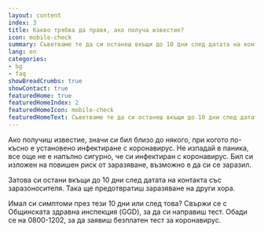 ```yaml
---
layout: content
index: 3
title: Какво трябва да правя, ако получа известие?
icon: mobile-check
summary: Съветваме те да си останеш вкъщи до 10 дни след датата на контакта. Имаш ли симптоми? Направи си тест.  
lang: en
categories:
- bg
- faq
showBreadCrumbs: true
showContact: true
featuredHome: true
featuredHomeIndex: 2
featuredHomeIcon: mobile-check
featuredHomeText: Съветваме те да си останеш вкъщи до 10 дни след датата на контакта. Имаш ли симптоми? Направи си тест.  
---
```


Ако получиш известие, значи си бил близо до някого, при когото по-късно е установено инфектиране с коронавирус. Не изпадай в паника, все още не е напълно сигурно, че си инфектиран с коронавирус. Бил си изложен на повишен риск от заразяване, възможно е да си се заразил. 

Затова си остани вкъщи до 10 дни след датата на контакта със заразоносителя. Така ще предотвратиш заразяване на други хора.

Имал си симптоми през тези 10 дни или след това? Свържи се с Общинската здравна инспекция (GGD), за да си направиш тест.
Обади се на 0800-1202, за да заявиш безплатен тест за коронавирус.
